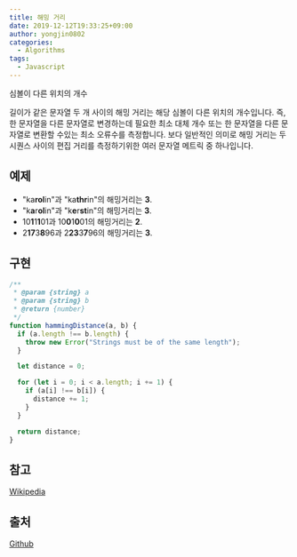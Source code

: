 ```yaml
---
title: 해밍 거리
date: 2019-12-12T19:33:25+09:00
author: yongjin0802
categories:
  - Algorithms
tags:
  - Javascript
---
```


심볼이 다른 위치의 개수

길이가 같은 문자열 두 개 사이의 해밍 거리는 해당 심볼이 다른 위치의 개수입니다.
즉, 한 문자열을 다른 문자열로 변경하는데 필요한 최소 대체 개수 또는 한 문자열을 다른 문자열로 변환할 수있는 최소 오류수를 측정합니다.
보다 일반적인 의미로 해밍 거리는 두 시퀀스 사이의 편집 거리를 측정하기위한 여러 문자열 메트릭 중 하나입니다.

## 예제

- "ka**rol**in"과 "ka**thr**in"의 해밍거리는 **3**.
- "k**a**r**ol**in"과 "k**e**r**st**in"의 해밍거리는 **3**.
- 10**1**1**1**01과 10**0**1**0**01의 해밍거리는 **2**.
- 2**17**3**8**96과 2**23**3**7**96의 해밍거리는 **3**.

## 구현

```javascript
/**
 * @param {string} a
 * @param {string} b
 * @return {number}
 */
function hammingDistance(a, b) {
  if (a.length !== b.length) {
    throw new Error("Strings must be of the same length");
  }

  let distance = 0;

  for (let i = 0; i < a.length; i += 1) {
    if (a[i] !== b[i]) {
      distance += 1;
    }
  }

  return distance;
}
```

## 참고

[Wikipedia](https://en.wikipedia.org/wiki/Hamming_distance)

## 출처

[Github](https://github.com/trekhleb/javascript-algorithms/tree/master/src/algorithms/string/hamming-distance)
